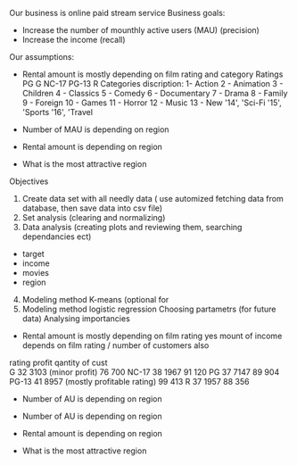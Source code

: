 Our business is online  paid stream service 
Business goals: 
 - Increase the number of mounthly active users (MAU) (precision)
 - Increase the income (recall)
 
 Our assumptions:
 - Rental amount is mostly depending on film rating and category
Ratings
PG
G
NC-17
PG-13
R
Categories discription:
     1-  Action
     2 - Animation
     3 - Children
     4 - Classics
     5 - Comedy
     6 - Documentary
     7 - Drama
     8 - Family
     9 - Foreign
    10 - Games
    11 - Horror
    12 - Music
    13 - New
'14', 'Sci-Fi
'15', 'Sports
'16', 'Travel

 - Number of MAU is depending on region 
 - Rental amount is depending on region 
 - What is the most attractive region
 
 Objectives
  1. Create data set with all needly data ( use automized fetching  data from database, then  save data into csv file)
  2. Set analysis (clearing and normalizing)
  3. Data analysis  (creating plots and  reviewing them, searching dependancies ect)
  - target
  - income
  - movies
  - region
  4. Modeling method K-means (optional for 
  5. Modeling method logistic regression 
  Choosing partametrs (for future data)
  Analysing importancies 
 
 - Rental amount is mostly depending on film rating
 yes mount of income depends on film rating / number of customers also
 
 rating  profit                 qantity of cust      
G        32 3103 (minor profit) 76 700
NC-17    38 1967                91 120
PG       37 7147                89 904
PG-13    41 8957 (mostly profitable rating) 99 413
R        37 1957                 88 356


 - Number of AU is depending on region
 


 - Number of AU is depending on region 
 - Rental amount is depending on region 
 - What is the most attractive region
 
  
  
  
